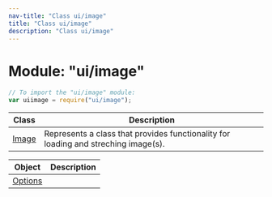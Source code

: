 ```yaml
---
nav-title: "Class ui/image"
title: "Class ui/image"
description: "Class ui/image"
---
```

# Module: "ui/image"

``` JavaScript
// To import the "ui/image" module:
var uiimage = require("ui/image");
```

Class | Description
------|------------
[Image](../../ui/image/Image.md) | Represents a class that provides functionality for loading and streching image(s).

Object | Description
------|------------
[Options](../../ui/image/Options.md) | 
